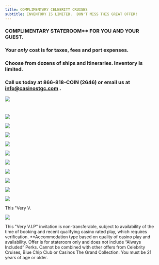 ```yaml
---
title: COMPLIMENTARY CELEBRITY CRUISES
subtitle: INVENTORY IS LIMITED.  DON'T MISS THIS GREAT OFFER!
---
```

### C﻿OMPLIMENTARY STATEROOM\*\* FOR YOU AND YOUR GUEST.

### Y﻿our *only* cost is for taxes, fees and port expenses.

### Choose from dozens of ships and itineraries.  Inventory is limited. 

### Call us today at 866-818-COIN (2646) or email us at [info@casinostgc.com](INFO@CASINOSTGC.COM) .

![](/uploads/ctgc-celebrity-preferred-partner.jpg)

![]()

![]()

![](/uploads/casino-deals-pg-2.jpg)

![](/uploads/casino-deals-pg-3.jpg)

![](/uploads/casino-deals-pg-4.jpg)

![](/uploads/casino-deals-pg-5.jpg)

![](/uploads/casino-deals-pg-6.jpg)

![](/uploads/casino-deals-pg-7.jpg)

![](/uploads/casino-deals-pg-8.jpg)

![](/uploads/casino-deals-pg-9.jpg)

![](/uploads/casino-deals-pg-10.jpg)

![](/uploads/casino-deals-pg-11.jpg)

T﻿his "Very V.

![](/uploads/2022-ctgc-here-there-everywhere.png)

This "Very V.I.P" invitation is non-transferable, subject to availability of the time of booking and recent qualifying casino rated play, which requires verification. \*\*Accommodation type based on quality of casino play and availability. Offer is for stateroom only and does not include “Always Included” Perks. Cannot be combined with other offers from Celebrity Cruises, Blue Chip Club or Casinos The Grand Collection. You must be 21 years of age or older.